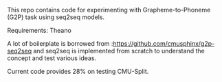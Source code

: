 This repo contains code for experimenting with  Grapheme-to-Phoneme (G2P) task using seq2seq models.

Requirements: Theano

A lot of boilerplate is borrowed from :https://github.com/cmusphinx/g2p-seq2seq  and seq2seq is implemented from scratch to understand the concept and test various ideas.

Current code provides 28% on testing CMU-Split.





